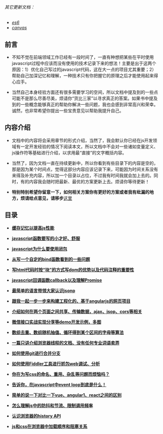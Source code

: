 ###### 其它更新文档：

* *[es6](https://github.com/woai30231/es6-note)*
* *[canvas](https://github.com/woai30231/canvas-note)*

## 前言

*   不知不觉在前端领域工作已经有一段时间了，一直有种想把某些在平时使用javascript过程中应该而没有使用的技术记录下来的想法！主要是出于这两个原因：1）优化自己写过的javascript代码，这在大一点的项目尤其重要；2）帮助自己加深记忆和理解，一种技术只有你把握它的原理之后才能使用起来得心应手。

*   当然自己本身经验方面还有很多需要学习的空间，所以文档中提及到的一些点可能不是那么尽善尽美，烦请你“货比三家”以寻求真正的答案。如果书中提及到的一些概念能够真正的帮助你解决一些问题，我也会感到非常高兴和荣幸。诚然，也非常希望你提出一些宝贵意见以帮助我提升自己。

## 内容介绍

*   文档中的内容将会采用章节的形式介绍，当然了，我会默认你已经在js开发领域有一定开发经验的情况下阅读本文，所以文档中不会对一些诸如变量定义、js操作符等基础进行介绍，以求用最“直接”的文字概括内容。

*   当然了，因为文档一直在持续更新中，所以你看到有些目录下的内容是空的，那是因为某个时间点，觉得这部分内容应该记录下来，可能因为时间关系没有来得及补充内容，所以加一个目录以占位，不过我有时间我就会加上去的。同时，有的内容我会随时把最新、最优的方案更新上去。烦请你等待更新！

* **特别特别希望你留意一下，如何相关方案你有更好的方案或者我有纰漏的地方，烦请给点意见，请移步**[这里](https://github.com/woai30231/webDevDetails/issues)

## 目录

* **[缓存记忆以提高js性能](https://github.com/woai30231/JavascriptDetails/tree/master/01)**

* **[javascript函数要写的小才好、舒服](https://github.com/woai30231/JavascriptDetails/tree/master/02)**

* **[javascript为什么要使用闭包](https://github.com/woai30231/JavascriptDetails/tree/master/03)**

* **[从写一个自定的bind函数看到的一些问题](https://github.com/woai30231/JavascriptDetails/tree/master/04)**

* **[写html代码时按“块”的方式写dom的优势以及代码注释的重要性](https://github.com/woai30231/JavascriptDetails/tree/master/05)**

* **[javascript回调函数callback以及理解Promise](https://github.com/woai30231/JavascriptDetails/tree/master/06)**

* **[最简单的语言带领大家认识jsonp](https://github.com/woai30231/JavascriptDetails/tree/master/07)**

* **[跟我一起一步一步来构建工程化的、基于angularjs的网页项目](https://github.com/woai30231/JavascriptDetails/tree/master/08)**

* **[介绍如何在两个页面之间共享、传输数据，ajax、jsop、cors等相关](https://github.com/woai30231/JavascriptDetails/tree/master/09)**

* **[微信接口实战实现分享等demo开发示例，多图](https://github.com/woai30231/JavascriptDetails/tree/master/10)**

* **[数组去重、数组随机抽值、循环得到某个区间的字母等算法](https://github.com/woai30231/JavascriptDetails/tree/master/11)**

* **[一篇只讲介绍浏览器线程的文档、没有任何专业词语卖弄](https://github.com/woai30231/JavascriptDetails/tree/master/12)**

* **[如何使用git进行合并分支](https://github.com/woai30231/JavascriptDetails/tree/master/13)**

* **[如何使用Fiddler工具进行抓包web调试、分析](https://github.com/woai30231/JavascriptDetails/tree/master/14)**

* **[你在为写css的命名、重用、杂乱等问题而烦恼吗？](https://github.com/woai30231/JavascriptDetails/tree/master/15)**

* **[告诉你，在javascript中event loop到底是什么！](https://github.com/woai30231/JavascriptDetails/tree/master/16/readme.md)**

* **[简单的说一下对比一下vue、angular1、react之间的区别](https://github.com/woai30231/JavascriptDetails/tree/master/17/readme.md)**

* **[怎么理解js中的防抖和节流、限制调用频率](https://github.com/woai30231/JavascriptDetails/tree/master/18/readme.md)**

* **[认识浏览器的history API](https://github.com/woai30231/JavascriptDetails/tree/master/19/readme.md)**

* **[js和css在浏览器中加载顺序和阻塞关系](https://github.com/woai30231/JavascriptDetails/tree/master/20/readme.md)**
